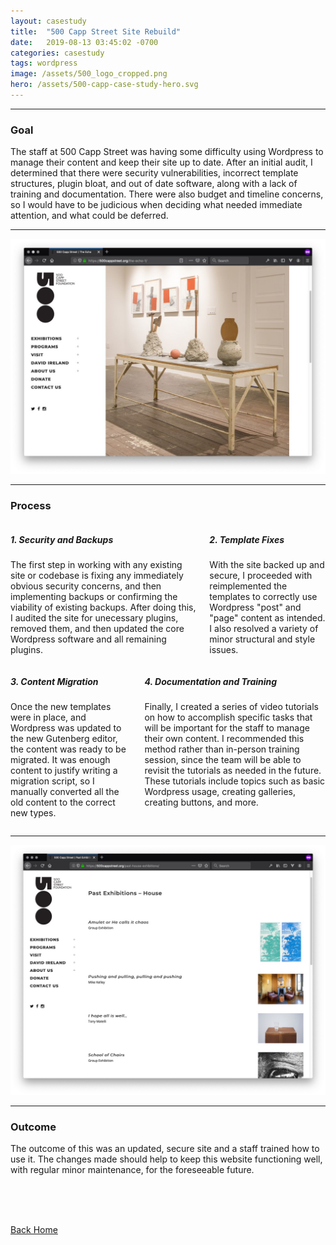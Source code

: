 ```yaml
---
layout: casestudy
title:  "500 Capp Street Site Rebuild"
date:   2019-08-13 03:45:02 -0700
categories: casestudy
tags: wordpress
image: /assets/500_logo_cropped.png
hero: /assets/500-capp-case-study-hero.svg
---
```


---

<h3 class="is-size-6 is-uppercase">Goal </h3>

The staff at 500 Capp Street was having some difficulty using Wordpress to manage their content and keep their site up to date. After an initial audit, I determined that there were security vulnerabilities, incorrect template structures, plugin bloat, and out of date software, along with a lack of training and documentation. There were also budget and timeline concerns, so I would have to be judicious when deciding what needed immediate attention, and what could be deferred.

---

![linkbot diagram](/assets/500-capp-street-exhibition.jpg)

---

<h3 class="is-size-6 is-uppercase">Process</h3>

<div class="columns">
  <div class="column">
    <h5 class="subtitle">1. Security and Backups</h5>
    <p>The first step in working with any existing site or codebase is fixing any immediately obvious security concerns, and then implementing backups or confirming the viability of existing backups. After doing this, I audited the site for unecessary plugins, removed them, and then updated the core Wordpress software and all remaining plugins.</p>
  </div>
  <div class="column">
    <h5 class="subtitle">2. Template Fixes</h5>
    <p>With the site backed up and secure, I proceeded with reimplemented the templates to correctly use Wordpress "post" and "page" content as intended. I also resolved a variety of minor structural and style issues.</p>
  </div>
</div>
<div class="columns">
  <div class="column">
    <h5 class="subtitle">3. Content Migration</h5>
    <p>Once the new templates were in place, and Wordpress was updated to the new Gutenberg editor, the content was ready to be migrated. It was enough content to justify writing a migration script, so I manually converted all the old content to the correct new types.</p>
  </div>
  <div class="column">
    <h5 class="subtitle">4. Documentation and Training</h5>
    <p>Finally, I created a series of video tutorials on how to accomplish specific tasks that will be important for the staff to manage their own content. I recommended this method rather than in-person training session, since the team will be able to revisit the tutorials as needed in the future. These tutorials include topics such as basic Wordpress usage, creating galleries, creating buttons, and more.</p>
  </div>
</div>

---

![linkbot diagram](/assets/500-capp-street-exh-list.jpg)

---





<h3 class="is-size-6 is-uppercase">Outcome</h3>

<p>The outcome of this was an updated, secure site and a staff trained how to use it. The changes made should help to keep this website functioning well, with regular minor maintenance, for the foreseeable future.</p>
<br /><br /><br />
<p><a href="/" class="button is-link">Back Home</a></p>
